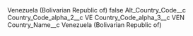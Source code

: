 <?xml version="1.0" encoding="UTF-8"?>
<CustomMetadata xmlns="http://soap.sforce.com/2006/04/metadata" xmlns:xsi="http://www.w3.org/2001/XMLSchema-instance" xmlns:xsd="http://www.w3.org/2001/XMLSchema">
    <label>Venezuela (Bolivarian Republic of)</label>
    <protected>false</protected>
    <values>
        <field>Alt_Country_Code__c</field>
        <value xsi:nil="true"/>
    </values>
    <values>
        <field>Country_Code_alpha_2__c</field>
        <value xsi:type="xsd:string">VE</value>
    </values>
    <values>
        <field>Country_Code_alpha_3__c</field>
        <value xsi:type="xsd:string">VEN</value>
    </values>
    <values>
        <field>Country_Name__c</field>
        <value xsi:type="xsd:string">Venezuela (Bolivarian Republic of)</value>
    </values>
</CustomMetadata>
